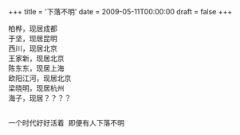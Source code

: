 +++
title = '下落不明'
date = 2009-05-11T00:00:00
draft = false
+++

<div class="poem">
<pre>
柏桦，现居成都
于坚，现居昆明
西川，现居北京
王家新，现居北京
陈东东，现居上海
欧阳江河，现居北京
梁晓明，现居杭州
海子，现居？？？？

一个时代好好活着
即便有人下落不明
</pre>
</div>
